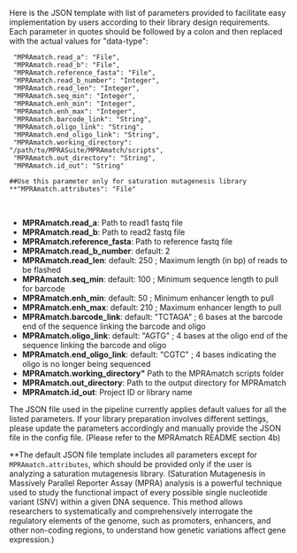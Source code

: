Here is the JSON template with list of parameters provided to facilitate easy implementation by users according to their library design requirements. Each parameter in quotes should be followed by a colon and then replaced with the actual values for "data-type":

 ```
  "MPRAmatch.read_a": "File",
  "MPRAmatch.read_b": "File", 
  "MPRAmatch.reference_fasta": "File", 
  "MPRAmatch.read_b_number": "Integer", 
  "MPRAmatch.read_len": "Integer", 
  "MPRAmatch.seq_min": "Integer", 
  "MPRAmatch.enh_min": "Integer", 
  "MPRAmatch.enh_max": "Integer", 
  "MPRAmatch.barcode_link": "String",
  "MPRAmatch.oligo_link": "String", 
  "MPRAmatch.end_oligo_link": "String",
  "MPRAmatch.working_directory": "/path/to/MPRASuite/MPRAmatch/scripts", 
  "MPRAmatch.out_directory": "String", 
  "MPRAmatch.id_out": "String"

##Use this parameter only for saturation mutagenesis library
**"MPRAmatch.attributes": "File"

```
<br>

* **MPRAmatch.read_a**: Path to read1 fastq file
* **MPRAmatch.read_b**: Path to read2 fastq file
* **MPRAmatch.reference_fasta**: Path to reference fastq file
* **MPRAmatch.read_b_number**: default: 2
* **MPRAmatch.read_len**: default: 250 ; Maximum length (in bp) of reads to be flashed 
* **MPRAmatch.seq_min**: default: 100 ; Minimum sequence length to pull for barcode
* **MPRAmatch.enh_min**: default: 50 ; Minimum enhancer length to pull
* **MPRAmatch.enh_max**: default: 210 ; Maximum enhancer length to pull 
* **MPRAmatch.barcode_link**: default: "TCTAGA" ; 6 bases at the barcode end of the sequence linking the barcode and oligo 
* **MPRAmatch.oligo_link**: default: "AGTG" ; 4 bases at the oligo end of the sequence linking the barcode and oligo 
* **MPRAmatch.end_oligo_link**: default: "CGTC" ; 4 bases indicating the oligo is no longer being sequenced 
* **MPRAmatch.working_directory"** Path to the MPRAmatch scripts folder
* **MPRAmatch.out_directory**: Path to the output directory for MPRAmatch
* **MPRAmatch.id_out**: Project ID or library name

The JSON file used in the pipeline currently applies default values for all the listed parameters. If your library preparation involves different settings, please update the parameters accordingly and manually provide the JSON file in the config file. (Please refer to the MPRAmatch README section 4b)

**The default JSON file template includes all parameters except for `MPRAmatch.attributes`, which should be provided only if the user is analyzing a saturation mutagenesis library. 
(Saturation Mutagenesis in Massively Parallel Reporter Assay (MPRA) analysis is a powerful technique used to study the functional impact of every possible single nucleotide variant (SNV) within a given DNA sequence. This method allows researchers to systematically and comprehensively interrogate the regulatory elements of the genome, such as promoters, enhancers, and other non-coding regions, to understand how genetic variations affect gene expression.)



